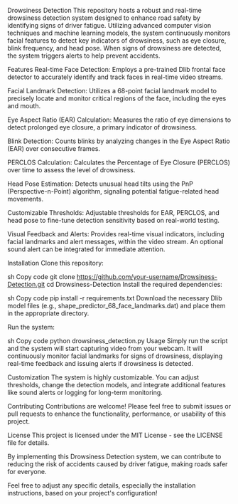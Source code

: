 Drowsiness Detection
This repository hosts a robust and real-time drowsiness detection system designed to enhance road safety by identifying signs of driver fatigue. Utilizing advanced computer vision techniques and machine learning models, the system continuously monitors facial features to detect key indicators of drowsiness, such as eye closure, blink frequency, and head pose. When signs of drowsiness are detected, the system triggers alerts to help prevent accidents.

Features
Real-time Face Detection: Employs a pre-trained Dlib frontal face detector to accurately identify and track faces in real-time video streams.

Facial Landmark Detection: Utilizes a 68-point facial landmark model to precisely locate and monitor critical regions of the face, including the eyes and mouth.

Eye Aspect Ratio (EAR) Calculation: Measures the ratio of eye dimensions to detect prolonged eye closure, a primary indicator of drowsiness.

Blink Detection: Counts blinks by analyzing changes in the Eye Aspect Ratio (EAR) over consecutive frames.

PERCLOS Calculation: Calculates the Percentage of Eye Closure (PERCLOS) over time to assess the level of drowsiness.

Head Pose Estimation: Detects unusual head tilts using the PnP (Perspective-n-Point) algorithm, signaling potential fatigue-related head movements.

Customizable Thresholds: Adjustable thresholds for EAR, PERCLOS, and head pose to fine-tune detection sensitivity based on real-world testing.

Visual Feedback and Alerts: Provides real-time visual indicators, including facial landmarks and alert messages, within the video stream. An optional sound alert can be integrated for immediate attention.

Installation
Clone this repository:

sh
Copy code
git clone https://github.com/your-username/Drowsiness-Detection.git
cd Drowsiness-Detection
Install the required dependencies:

sh
Copy code
pip install -r requirements.txt
Download the necessary Dlib model files (e.g., shape_predictor_68_face_landmarks.dat) and place them in the appropriate directory.

Run the system:

sh
Copy code
python drowsiness_detection.py
Usage
Simply run the script and the system will start capturing video from your webcam. It will continuously monitor facial landmarks for signs of drowsiness, displaying real-time feedback and issuing alerts if drowsiness is detected.

Customization
The system is highly customizable. You can adjust thresholds, change the detection models, and integrate additional features like sound alerts or logging for long-term monitoring.

Contributing
Contributions are welcome! Please feel free to submit issues or pull requests to enhance the functionality, performance, or usability of this project.

License
This project is licensed under the MIT License - see the LICENSE file for details.

By implementing this Drowsiness Detection system, we can contribute to reducing the risk of accidents caused by driver fatigue, making roads safer for everyone.

Feel free to adjust any specific details, especially the installation instructions, based on your project's configuration!
